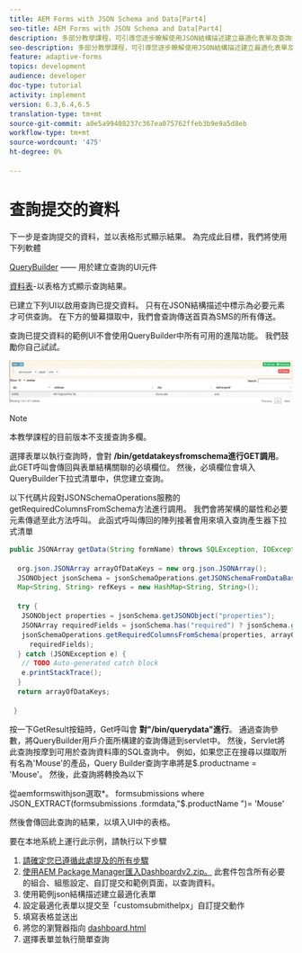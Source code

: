 ```yaml
---
title: AEM Forms with JSON Schema and Data[Part4]
seo-title: AEM Forms with JSON Schema and Data[Part4]
description: 多部分教學課程，可引導您逐步瞭解使用JSON結構描述建立最適化表單及查詢提交資料的相關步驟。
seo-description: 多部分教學課程，可引導您逐步瞭解使用JSON結構描述建立最適化表單及查詢提交資料的相關步驟。
feature: adaptive-forms
topics: development
audience: developer
doc-type: tutorial
activity: implement
version: 6.3,6.4,6.5
translation-type: tm+mt
source-git-commit: a0e5a99408237c367ea075762ffeb3b9e9a5d8eb
workflow-type: tm+mt
source-wordcount: '475'
ht-degree: 0%

---
```



# 查詢提交的資料


下一步是查詢提交的資料，並以表格形式顯示結果。 為完成此目標，我們將使用下列軟體

[QueryBuilder](https://querybuilder.js.org/) —— 用於建立查詢的UI元件

[資料表](https://datatables.net/)-以表格方式顯示查詢結果。

已建立下列UI以啟用查詢已提交資料。 只有在JSON結構描述中標示為必要元素才可供查詢。 在下方的螢幕擷取中，我們會查詢傳送首頁為SMS的所有傳送。

查詢已提交資料的範例UI不會使用QueryBuilder中所有可用的進階功能。 我們鼓勵你自己試試。

![querybuilder](assets/querybuilderui.gif)

>[!NOTE]
>
>本教學課程的目前版本不支援查詢多欄。

選擇表單以執行查詢時，會對 **/bin/getdatakeysfromschema進行GET調用**。 此GET呼叫會傳回與表單結構關聯的必填欄位。 然後，必填欄位會填入QueryBuilder下拉式清單中，供您建立查詢。

以下代碼片段對JSONSchemaOperations服務的getRequiredColumnsFromSchema方法進行調用。 我們會將架構的屬性和必要元素傳遞至此方法呼叫。 此函式呼叫傳回的陣列接著會用來填入查詢產生器下拉式清單

```java
public JSONArray getData(String formName) throws SQLException, IOException {

  org.json.JSONArray arrayOfDataKeys = new org.json.JSONArray();
  JSONObject jsonSchema = jsonSchemaOperations.getJSONSchemaFromDataBase(formName);
  Map<String, String> refKeys = new HashMap<String, String>();

  try {
   JSONObject properties = jsonSchema.getJSONObject("properties");
   JSONArray requiredFields = jsonSchema.has("required") ? jsonSchema.getJSONArray("required") : null;
   jsonSchemaOperations.getRequiredColumnsFromSchema(properties, arrayOfDataKeys, "", jsonSchema, refKeys,
     requiredFields);
  } catch (JSONException e) {
   // TODO Auto-generated catch block
   e.printStackTrace();
  }
  return arrayOfDataKeys;

 }
```

按一下GetResult按鈕時，Get呼叫會 **對&quot;/bin/querydata&quot;進行**。 通過查詢參數，將QueryBuilder用戶介面所構建的查詢傳遞到servlet中。 然後，Servlet將此查詢按摩到可用於查詢資料庫的SQL查詢中。 例如，如果您正在搜尋以擷取所有名為&#39;Mouse&#39;的產品，Query Builder查詢字串將是$.productname = &#39;Mouse&#39;。 然後，此查詢將轉換為以下

從aemformswithjson選取*。  formsubmissions where JSON_EXTRACT(formsubmissions .formdata,&quot;$.productName &quot;)= &#39;Mouse&#39;

然後會傳回此查詢的結果，以填入UI中的表格。

要在本地系統上運行此示例，請執行以下步驟

1. [請確定您已遵循此處提及的所有步驟](part2.md)
1. [使用AEM Package Manager匯入Dashboardv2.zip。](assets/dashboardv2.zip) 此套件包含所有必要的組合、組態設定、自訂提交和範例頁面，以查詢資料。
1. 使用範例json結構描述建立最適化表單
1. 設定最適化表單以提交至「customsubmithelpx」自訂提交動作
1. 填寫表格並送出
1. 將您的瀏覽器指向 [dashboard.html](http://localhost:4502/content/AemForms/dashboard.html)
1. 選擇表單並執行簡單查詢

